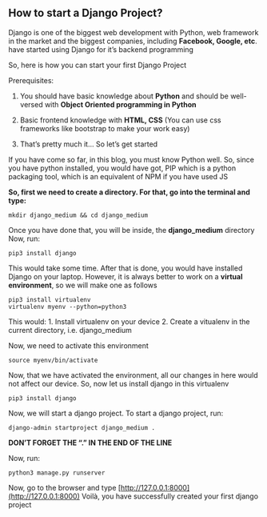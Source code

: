 ## How to start a Django Project?

Django is one of the biggest web development with Python, web framework in the market and the biggest companies, including **Facebook, Google, etc**. have started using Django for it’s backend programming

So, here is how you can start your first Django Project

Prerequisites:
1. You should have basic knowledge about **Python** and should be well-versed with **Object Oriented programming in Python**

2. Basic frontend knowledge with **HTML, CSS** (You can use css frameworks like bootstrap to make your work easy)

3. That’s pretty much it… So let’s get started

If you have <span id="rmm"><span id="rmm"></span></span> come so far, in this blog, you must know Python well. So, since you have python installed, you would have got, PIP which is a python packaging tool, which is an equivalent of NPM if you have used JS

**So, first we need to create a directory. For that, go into the terminal and type:**


```
mkdir django_medium && cd django_medium
```


Once you have done that, you will be inside, the **django_medium** directory
Now, run:


```
pip3 install django
```


This would take some time. After that is done, you would have installed Django on your laptop.
However, it is always better to work on a **virtual environment**, so we will make one as follows


```
pip3 install virtualenv
virtualenv myenv --python=python3
```


This would:
1\. Install virtualenv on your device
2\. Create a vitualenv in the current directory, i.e. django_medium

Now, we need to activate this environment


```
source myenv/bin/activate
```


Now, that we have activated the environment, all our changes in here would not affect our device. So, now let us install django in this virtualenv


```
pip3 install django
```


Now, we will start a django project. To start a django project, run:


```
django-admin startproject django_medium .
```


**DON’T FORGET THE “.” IN THE END OF THE LINE**

Now, run:


```
python3 manage.py runserver
```


Now, go to the browser and type [http://127.0.0.1:8000](http://127.0.0.1:8000)
Voilà, you have successfully created your first django project